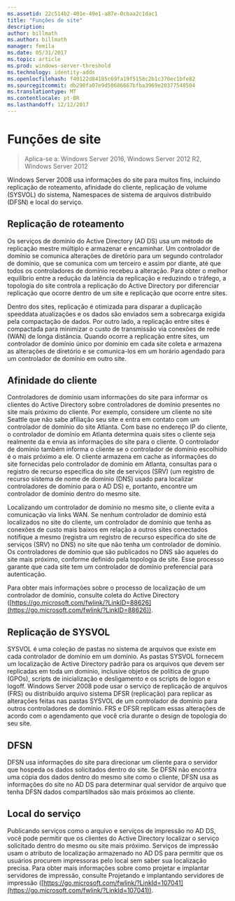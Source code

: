 ```yaml
---
ms.assetid: 22c514b2-401e-49e1-a87e-0cbaa2c1dac1
title: "Funções de site"
description: 
author: billmath
ms.author: billmath
manager: femila
ms.date: 05/31/2017
ms.topic: article
ms.prod: windows-server-threshold
ms.technology: identity-adds
ms.openlocfilehash: f40122d84185c69fa19f5158c2b1c370ec1bfe82
ms.sourcegitcommit: db290fa07e9d50686667bfba3969e20377548504
ms.translationtype: MT
ms.contentlocale: pt-BR
ms.lasthandoff: 12/12/2017
---
```

# <a name="site-functions"></a>Funções de site

>Aplica-se a: Windows Server 2016, Windows Server 2012 R2, Windows Server 2012

 Windows Server 2008 usa informações do site para muitos fins, incluindo replicação de roteamento, afinidade do cliente, replicação de volume (SYSVOL) do sistema, Namespaces de sistema de arquivos distribuído (DFSN) e local do serviço.  
  
## <a name="routing-replication"></a>Replicação de roteamento  
Os serviços de domínio do Active Directory (AD DS) usa um método de replicação mestre múltiplo e armazenar e encaminhar. Um controlador de domínio se comunica alterações de diretório para um segundo controlador de domínio, que se comunica com um terceiro e assim por diante, até que todos os controladores de domínio recebeu a alteração. Para obter o melhor equilíbrio entre a redução da latência da replicação e reduzindo o tráfego, a topologia do site controla a replicação do Active Directory por diferenciar replicação que ocorre dentro de um site e replicação que ocorre entre sites.  
  
Dentro dos sites, replicação é otimizada para disparar a duplicação speeddata atualizações e os dados são enviados sem a sobrecarga exigida pela compactação de dados. Por outro lado, a replicação entre sites é compactada para minimizar o custo de transmissão via conexões de rede (WAN) de longa distância. Quando ocorre a replicação entre sites, um controlador de domínio único por domínio em cada site coleta e armazena as alterações de diretório e se comunica-los em um horário agendado para um controlador de domínio em outro site.  
  
## <a name="client-affinity"></a>Afinidade do cliente  
Controladores de domínio usam informações do site para informar os clientes do Active Directory sobre controladores de domínio presentes no site mais próximo do cliente. Por exemplo, considere um cliente no site Seattle que não sabe afiliação seu site e entra em contato com um controlador de domínio do site Atlanta. Com base no endereço IP do cliente, o controlador de domínio em Atlanta determina quais sites o cliente seja realmente da e envia as informações do site para o cliente. O controlador de domínio também informa o cliente se o controlador de domínio escolhido é o mais próximo a ele. O cliente armazena em cache as informações do site fornecidas pelo controlador de domínio em Atlanta, consultas para o registro de recurso específica do site de serviços (SRV) (um registro de recurso sistema de nome de domínio (DNS) usado para localizar controladores de domínio para o AD DS) e, portanto, encontre um controlador de domínio dentro do mesmo site.  
  
Localizando um controlador de domínio no mesmo site, o cliente evita a comunicação via links WAN. Se nenhum controlador de domínio está localizados no site do cliente, um controlador de domínio que tenha as conexões de custo mais baixos em relação a outros sites conectados notifique a mesmo (registra um registro de recurso específica do site de serviços (SRV) no DNS) no site que não tenha um controlador de domínio. Os controladores de domínio que são publicados no DNS são aqueles do site mais próximo, conforme definido pela topologia de site. Esse processo garante que cada site tem um controlador de domínio preferencial para autenticação.  
  
Para obter mais informações sobre o processo de localização de um controlador de domínio, consulte coleta do Active Directory ([https://go.microsoft.com/fwlink/?LinkID=88626](https://go.microsoft.com/fwlink/?LinkID=88626)).  
  
## <a name="sysvol-replication"></a>Replicação de SYSVOL  
SYSVOL é uma coleção de pastas no sistema de arquivos que existe em cada controlador de domínio em um domínio. As pastas SYSVOL fornecem um localização de Active Directory padrão para os arquivos que devem ser replicadas em toda um domínio, inclusive objetos de política de grupo (GPOs), scripts de inicialização e desligamento e os scripts de logon e logoff.  Windows Server 2008 pode usar o serviço de replicação de arquivos (FRS) ou distribuído arquivo sistema DFSR (replicação) para replicar as alterações feitas nas pastas SYSVOL de um controlador de domínio para outros controladores de domínio. FRS e DFSR replicam essas alterações de acordo com o agendamento que você cria durante o design de topologia do seu site.  
  
## <a name="dfsn"></a>DFSN  
DFSN usa informações do site para direcionar um cliente para o servidor que hospeda os dados solicitados dentro do site. Se DFSN não encontra uma cópia dos dados dentro do mesmo site como o cliente, DFSN usa as informações do site no AD DS para determinar qual servidor de arquivo que tenha DFSN dados compartilhados são mais próximos ao cliente.  
  
## <a name="service-location"></a>Local do serviço  
Publicando serviços como o arquivo e serviços de impressão no AD DS, você pode permitir que os clientes do Active Directory localizar o serviço solicitado dentro do mesmo ou site mais próximo. Serviços de impressão usam o atributo de localização armazenado no AD DS para permitir que os usuários procurem impressoras pelo local sem saber sua localização precisa. Para obter mais informações sobre como projetar e implantar servidores de impressão, consulte Projetando e implantando servidores de impressão ([https://go.microsoft.com/fwlink/?LinkId=107041](https://go.microsoft.com/fwlink/?LinkId=107041)).  
  



